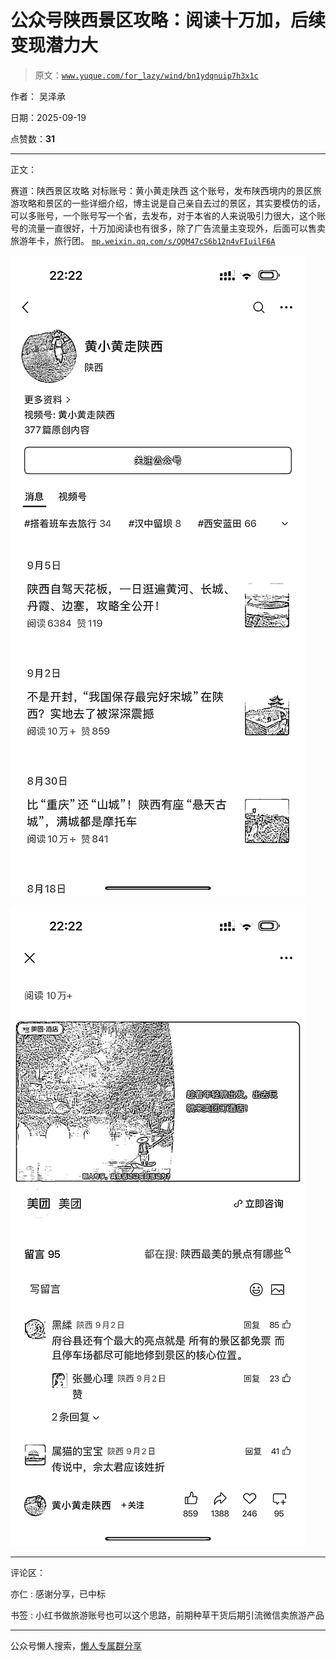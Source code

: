 # 公众号陕西景区攻略：阅读十万加，后续变现潜力大

> 原文：[`www.yuque.com/for_lazy/wind/bn1ydqnuip7h3x1c`](https://www.yuque.com/for_lazy/wind/bn1ydqnuip7h3x1c)

作者： 吴泽承

日期：2025-09-19

点赞数：**31**

* * *

正文：

赛道：陕西景区攻略 对标账号：黄小黄走陕西
这个账号，发布陕西境内的景区旅游攻略和景区的一些详细介绍，博主说是自己亲自去过的景区，其实要模仿的话，可以多账号，一个账号写一个省，去发布，对于本省的人来说吸引力很大，这个账号的流量一直很好，十万加阅读也有很多，除了广告流量主变现外，后面可以售卖旅游年卡，旅行团。 [`mp.weixin.qq.com/s/QQM47cS6b12n4vFIuilF6A`](https://mp.weixin.qq.com/s/QQM47cS6b12n4vFIuilF6A)

![](img/834952342b01964758afd44022a22033.png "None")

![](img/681f1d828a3305ac203acca2d97838d4.png "None")

* * *

评论区：

亦仁 : 感谢分享，已中标

书签 : 小红书做旅游账号也可以这个思路，前期种草干货后期引流微信卖旅游产品

* * *

公众号懒人搜索，[懒人专属群分享](https://lazybook.fun/#/blog/group)
